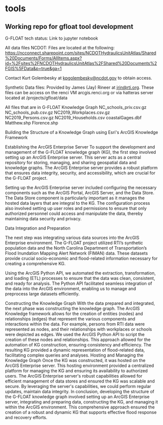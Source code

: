 # tools


## Working repo for gfloat tool development
G-FLOAT tech status:
Link to jupyter notebook


All data files
NCDOT: Files are located at the following:
https://ncconnect.sharepoint.com/sites/NCDOTHydraulicsUnitAtlas/Shared%20Documents/Forms/AllItems.aspx?id=%2Fsites%2FNCDOTHydraulicsUnitAtlas%2FShared%20Documents%2FGIS%5FData&p=true&ga=1

Contact Kurt Golembesky at kpgolembesky@ncdot.gov to obtain access. 

Synthetic Data files: 
Provided by James (Jay) Rineer at jrin@rti.org. These files can be access on the renci VM arcgis.renci.org or via hatteras server located at 
/projects/gfloat/data

All files that are in G-FLOAT Knowledge Graph
NC_schools_priv.csv.gz
NC_schools_pub.csv.gz
NC2019_Workplaces.csv.gz
NC2019_Persons.csv.gz
NC2019_Households.csv
coastalGages.dbf
Matthew.shp
Florence.shp

Building the Structure of a Knowledge Graph using Esri's ArcGIS Knowledge Framework

Establishing the ArcGIS Enterprise Server
To support the development and management of the G-FLOAT knowledge graph (KG), the first step involved setting up an ArcGIS Enterprise server. This server acts as a central repository for storing, managing, and sharing geospatial data and knowledge graphs. The ArcGIS Enterprise server provides a robust platform that ensures data integrity, security, and accessibility, which are crucial for the G-FLOAT project.

Setting up the ArcGIS Enterprise server included configuring the necessary components such as the ArcGIS Portal, ArcGIS Server, and the Data Store. The Data Store component is particularly important as it manages the hosted data layers that are integral to the KG. The configuration process also involved setting up user roles and permissions to ensure that only authorized personnel could access and manipulate the data, thereby maintaining data security and privacy.

Data Integration and Preparation

The next step was integrating various data sources into the ArcGIS Enterprise environment. The G-FLOAT project utilized RTI’s synthetic population data and the North Carolina Department of Transportation’s Flood Inundation Mapping Alert Network (FIMAN) data. These datasets provide crucial socio-economic and flood-related information necessary for creating a comprehensive KG.

Using the ArcGIS Python API, we automated the extraction, transformation, and loading (ETL) processes to ensure that the data was clean, consistent, and ready for analysis. The Python API facilitated seamless integration of the data into the ArcGIS environment, enabling us to manage and preprocess large datasets efficiently.

Constructing the Knowledge Graph
With the data prepared and integrated, the next phase was constructing the knowledge graph. The ArcGIS Knowledge framework allows for the creation of entities (nodes) and relationships (edges) that represent the various components and interactions within the data. For example, persons from RTI data were represented as nodes, and their relationships with workplaces or schools were depicted as edges.
We used the ArcGIS Python API to script the creation of these nodes and relationships. This approach allowed for the automation of KG construction, ensuring consistency and efficiency. The resulting KG provided a dynamic representation of flood-related data, facilitating complex queries and analyses.
Hosting and Managing the Knowledge Graph
Once the KG was constructed, it was hosted on the ArcGIS Enterprise server. This hosting environment provided a centralized platform for managing the KG and ensuring its availability to authorized users. The ArcGIS Enterprise server's robust capabilities allowed for efficient management of data stores and ensured the KG was scalable and secure.
By leveraging the server's capabilities, we could perform regular updates, maintain data integrity. In conclusion, developing the structure of the G-FLOAT knowledge graph involved setting up an ArcGIS Enterprise server, integrating and preparing data, constructing the KG, and managing it within the ArcGIS environment. This comprehensive approach ensured the creation of a robust and dynamic KG that supports effective flood response and recovery efforts.
